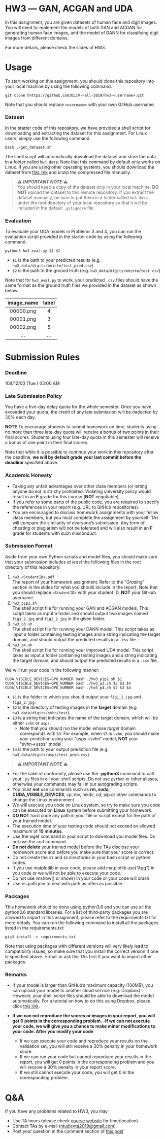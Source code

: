 




# HW3 ― GAN, ACGAN and UDA
In this assignment, you are given datasets of human face and digit images. You will need to implement the models of both GAN and ACGAN for generating human face images, and the model of DANN for classifying digit images from different domains.

For more details, please check the slides of HW3.

# Usage
To start working on this assignment, you should clone this repository into your local machine by using the following command.

    git clone hhttps://github.com/DLCV-Fall-2019/hw3-<username>.git
Note that you should replace `<username>` with your own GitHub username.

### Dataset
In the starter code of this repository, we have provided a shell script for downloading and extracting the dataset for this assignment. For Linux users, simply use the following command.

    bash ./get_dataset.sh
The shell script will automatically download the dataset and store the data in a folder called `hw3_data`. Note that this command by default only works on Linux. If you are using other operating systems, you should download the dataset from [this link]() and unzip the compressed file manually.

> ⚠️ ***IMPORTANT NOTE*** ⚠️  
> You should keep a copy of the dataset only in your local machine. **DO NOT** upload the dataset to this remote repository. If you extract the dataset manually, be sure to put them in a folder called `hw3_data` under the root directory of your local repository so that it will be included in the default `.gitignore` file.

### Evaluation
To evaluate your UDA models in Problems 3 and 4, you can run the evaluation script provided in the starter code by using the following command.

    python3 hw3_eval.py $1 $2

 - `$1` is the path to your predicted results (e.g. `hw3_data/digits/mnistm/test_pred.csv`)
 - `$2` is the path to the ground truth (e.g. `hw3_data/digits/mnistm/test.csv`)

Note that for `hw3_eval.py` to work, your predicted `.csv` files should have the same format as the ground truth files we provided in the dataset as shown below.

| image_name | label |
|:----------:|:-----:|
| 00000.png  | 4     |
| 00001.png  | 3     |
| 00002.png  | 5     |
| ...        | ...   |

# Submission Rules
### Deadline
108/12/03 (Tue.) 03:00 AM

### Late Submission Policy
You have a five-day delay quota for the whole semester. Once you have exceeded your quota, the credit of any late submission will be deducted by 30% each day.

**NOTE** To encourage students to submit homework on time, students using no more than three late-day quota will receive a bonus of two points in their final scores. Students using four late-day quota in this semester will receive a bonus of one point in their final scores.

Note that while it is possible to continue your work in this repository after the deadline, **we will by default grade your last commit before the deadline** specified above.

### Academic Honesty
-   Taking any unfair advantages over other class members (or letting anyone do so) is strictly prohibited. Violating university policy would result in an **F** grade for this course (**NOT** negotiable).    
-   If you refer to some parts of the public code, you are required to specify the references in your report (e.g. URL to GitHub repositories).      
-   You are encouraged to discuss homework assignments with your fellow class members, but you must complete the assignment by yourself. TAs will compare the similarity of everyone’s submission. Any form of cheating or plagiarism will not be tolerated and will also result in an **F** grade for students with such misconduct.

### Submission Format
Aside from your own Python scripts and model files, you should make sure that your submission includes *at least* the following files in the root directory of this repository:
 1.   `hw3_<StudentID>.pdf`  
The report of your homework assignment. Refer to the "*Grading*" section in the slides for what you should include in the report. Note that you should replace `<StudentID>` with your student ID, **NOT** your GitHub username.
 1.   `hw3_p1p2.sh`  
The shell script file for running your GAN and ACGAN models. This script takes as input a folder and should output two images named `fig1_2.jpg` and `fig2_2.jpg` in the given folder.
 1.   `hw3_p3.sh`  
The shell script file for running your DANN model. This script takes as input a folder containing testing images and a string indicating the target domain, and should output the predicted results in a `.csv` file.
 1.   `hw3_p4.sh`  
The shell script file for running your improved UDA model. This script takes as input a folder containing testing images and a string indicating the target domain, and should output the predicted results in a `.csv` file.

We will run your code in the following manner:

    CUDA_VISIBLE_DEVICES=GPU_NUMBER bash ./hw3_p1p2.sh $1
    CUDA_VISIBLE_DEVICES=GPU_NUMBER bash ./hw3_p3.sh $2 $3 $4
    CUDA_VISIBLE_DEVICES=GPU_NUMBER bash ./hw3_p4.sh $2 $3 $4

-   `$1` is the folder to which you should output your `fig1_2.jpg` and `fig2_2.jpg`.
-   `$2` is the directory of testing images in the **target** domain (e.g. `hw3_data/digits/svhn/test`).
-   `$3` is a string that indicates the name of the target domain, which will be either `svhn` or `usps`. 
	- Note that you should run the model whose *target* domain corresponds with `$3`. For example, when `$3` is `svhn`, you should make your prediction using your "usps→svhn" model, **NOT** your "svhn→usps" model.
-   `$4` is the path to your output prediction file (e.g. `hw3_data/digits/usps/test_pred.csv`).

> ⚠️ ***IMPORTANT NOTE*** ⚠️  
- For the sake of conformity, please use the -**python3** command to call your `.py` files in all your shell scripts. Do not use `python` or other aliases, otherwise your commands may fail in our autograding scripts.
- You must **not** use commands such as **rm, sudo, CUDA_VISIBLE_DEVICES**, cp, mv, mkdir, cd, pip or other commands to change the Linux environment.
- We will execute you code on Linux system, so try to make sure you code can be executed on **Linux** system before submitting your homework.
- **DO NOT** hard code any path in your file or script except for the path of your trained model.
- The execution time of your testing code should not exceed an allowed maximum of **10 minutes**.
- Use the wget command in your script to download you model files. Do not use the curl command.
- **Do not delete** your trained model before the TAs disclose your homework score and before you make sure that your score is correct.
- Do not create the `$1` and `$4` directories in your bash script or python codes.
- If you use matplotlib in your code, please add matplotlib.use(“Agg”) in you code or we will not be able to execute your code.
- Do not use imshow() or show() in your code or your code will crash.
- Use os.path.join to deal with path as often as possible.

### Packages
This homework should be done using python3.6 and you can use all the python3.6 standard libraries. For a list of third-party packages you are allowed to import in this assignment, please refer to the requirments.txt for more details.
You can run the following command to install all the packages listed in the requirements.txt:

    pip3 install -r requirements.txt

Note that using packages with different versions will very likely lead to compatibility issues, so make sure that you install the correct version if one is specified above. E-mail or ask the TAs first if you want to import other packages.

### Remarks
- If your model is larger than GitHub’s maximum capacity (100MB), you can upload your model to another cloud service (e.g. Dropbox). However, your shell script files should be able to download the model automatically. For a tutorial on how to do this using Dropbox, please click [this link](https://goo.gl/XvCaLR).

- **If we can not reproduce the scores or images in your report, you will get 0 points in the corresponding problem.**
-**If we can not execute your code, we will give you a chance to make minor modifications to your code. After you modify your code**
    - If we can execute your code and reproduce your results on the validation set, you will still receive a 30% penalty in your homework score.
    - If we can run your code but cannot reproduce your results in the report, you will get 0 points in the corresponding problem and you will receive a 30% penalty in your report score.
    - If we still cannot execute your code, you will get 0 in the corresponding problem.

# Q&A
If you have any problems related to HW3, you may
- Use TA hours (please check [course website](http://vllab.ee.ntu.edu.tw/dlcv.html) for time/location)
- Contact TAs by e-mail ([ntudlcvta2019@gmail.com](mailto:ntudlcvta2019@gmail.com))
- Post your question in the comment section of [this post]()

